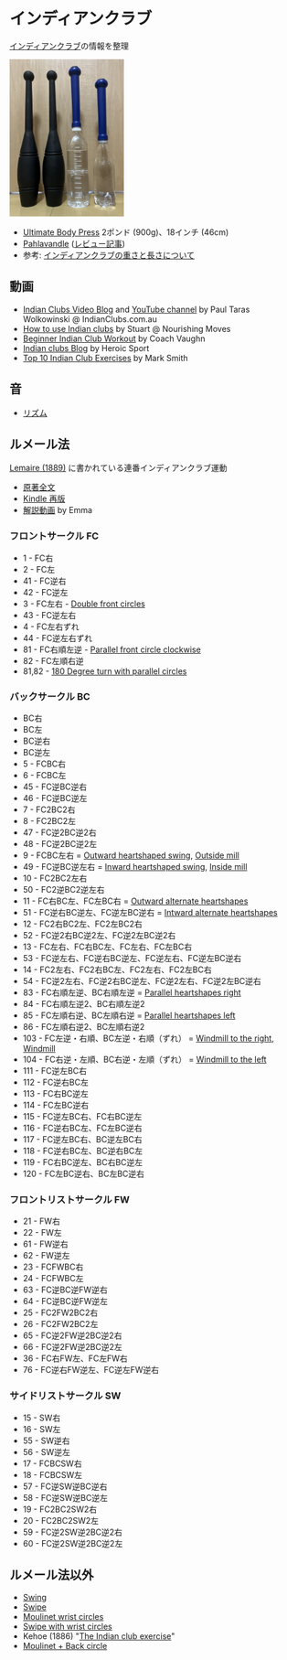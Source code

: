 # インディアンクラブ

[インディアンクラブ](https://en.wikipedia.org/wiki/Indian_club)の情報を整理

<img src="indian.jpg" width="200">

- [Ultimate Body Press](https://www.amazon.co.jp/dp/B007AQ4G70) 2ポンド (900g)、18インチ (46cm)
- [Pahlavandle](https://heroicsport.com/product/pahlavandle-heavy-handles-pack/) ([レビュー記事](https://www.indianclubs.com.au/indian-clubs/indian-clubs-tutorials/pahlavandle-review/))
- 参考: [インディアンクラブの重さと長さについて](https://www.indianclubs.com.au/indian-clubs/indian-clubs-tutorials/001-which-size-indian-clubs-should-i-buy-first/)

## 動画
- [Indian Clubs Video Blog](https://www.indianclubs.com.au/indian-clubs/indian-clubs-video-blog/) and [YouTube channel](https://www.youtube.com/c/PaulTarasWolkowinski) by Paul Taras Wolkowinski @ IndianClubs.com.au
- [How to use Indian clubs](https://www.nourishingmoves.com/nourishing-moves/2018/2/5/indian-clubs-how-to-use-them) by Stuart @ Nourishing Moves
- [Beginner Indian Club Workout](https://youtu.be/w2c2KNs4npk) by Coach Vaughn
- [Indian clubs Blog](https://heroicsport.com/indian-clubs-blog/) by Heroic Sport
- [Top 10 Indian Club Exercises](https://www.onnit.com/academy/top-10-indian-club-exercises/) by Mark Smith

## 音
- [リズム](https://paultaraswolkowinski.hearnow.com/)

## ルメール法

[Lemaire (1889)](https://openlibrary.org/books/OL7206217M/Indian_clubs_and_how_to_use_them) に書かれている連番インディアンクラブ運動

- [原著全文](https://archive.org/details/indianclubshowto00lemaiala/)
- [Kindle 再版](https://www.amazon.co.jp/dp/B01NBP5UXR)
- [解説動画](https://youtube.com/playlist?list=PL5jvmrhm1ZVZJXR7kfl760dicnM4WyQqF) by Emma

### フロントサークル FC
- 1 - FC右
- 2 - FC左
- 41 - FC逆右
- 42 - FC逆左
- 3 - FC左右 - [Double front circles](https://youtu.be/YAL9kA7cseo)
- 43 - FC逆左右
- 4 - FC左右ずれ
- 44 - FC逆左右ずれ
- 81 - FC右順左逆 - [Parallel front circle clockwise](https://youtu.be/wWevVh9cqKk)
- 82 - FC左順右逆
- 81,82 - [180 Degree turn with parallel circles](https://youtu.be/_sMlLBhFW8Y)

### バックサークル BC
- BC右
- BC左
- BC逆右
- BC逆左
- 5 - FCBC右
- 6 - FCBC左
- 45 - FC逆BC逆右
- 46 - FC逆BC逆左
- 7 - FC2BC2右
- 8 - FC2BC2左
- 47 - FC逆2BC逆2右
- 48 - FC逆2BC逆2左
- 9 - FCBC左右 = [Outward heartshaped swing](https://youtu.be/d42WerJ6fRU), [Outside mill](https://youtu.be/lAbIuSjj-dY)
- 49 - FC逆BC逆左右 = [Inward heartshaped swing](https://youtu.be/ZczMbzW1Uh0), [Inside mill](https://youtu.be/lAbIuSjj-dY)
- 10 - FC2BC2左右
- 50 - FC2逆BC2逆左右
- 11 - FC右BC左、FC左BC右 = [Outward alternate heartshapes](https://youtu.be/z9aZu76uRE4)
- 51 - FC逆右BC逆左、FC逆左BC逆右 = [Intward alternate heartshapes](https://youtu.be/ssce2C4Ikuo)
- 12 - FC2右BC2左、FC2左BC2右
- 52 - FC逆2右BC逆2左、FC逆2左BC逆2右
- 13 - FC左右、FC右BC左、FC左右、FC左BC右
- 53 - FC逆左右、FC逆右BC逆左、FC逆左右、FC逆左BC逆右
- 14 - FC2左右、FC2右BC左、FC2左右、FC2左BC右
- 54 - FC逆2左右、FC逆2右BC逆左、FC逆2左右、FC逆2左BC逆右
- 83 - FC右順左逆、BC右順左逆 = [Parallel heartshapes right](https://youtu.be/jPAydnM6SAg)
- 84 - FC右順左逆2、BC右順左逆2
- 85 - FC左順右逆、BC左順右逆 = [Parallel heartshapes left](https://youtu.be/L6kUZr5OFEs)
- 86 - FC左順右逆2、BC左順右逆2
- 103 - FC左逆・右順、BC左逆・右順（ずれ） = [Windmill to the right](https://youtu.be/XOYuWx-EA0U), [Windmill](https://youtu.be/L5SMo5H1Fmo)
- 104 - FC右逆・左順、BC右逆・左順（ずれ） = [Windmill to the left](https://youtu.be/Sbg8zpSX440)
- 111 - FC逆左BC右
- 112 - FC逆右BC左
- 113 - FC右BC逆左
- 114 - FC左BC逆右
- 115 - FC逆左BC右、FC右BC逆左
- 116 - FC逆右BC左、FC左BC逆右
- 117 - FC逆左BC右、BC逆左BC右
- 118 - FC逆右BC左、BC逆右BC左
- 119 - FC右BC逆左、BC右BC逆左
- 120 - FC左BC逆右、BC左BC逆右

### フロントリストサークル FW
- 21 - FW右
- 22 - FW左
- 61 - FW逆右
- 62 - FW逆左
- 23 - FCFWBC右
- 24 - FCFWBC左
- 63 - FC逆BC逆FW逆右
- 64 - FC逆BC逆FW逆左
- 25 - FC2FW2BC2右
- 26 - FC2FW2BC2左
- 65 - FC逆2FW逆2BC逆2右
- 66 - FC逆2FW逆2BC逆2左
- 36 - FC右FW左、FC左FW右
- 76 - FC逆右FW逆左、FC逆左FW逆右

### サイドリストサークル SW
- 15 - SW右
- 16 - SW左
- 55 - SW逆右
- 56 - SW逆左
- 17 - FCBCSW右
- 18 - FCBCSW左
- 57 - FC逆SW逆BC逆右
- 58 - FC逆SW逆BC逆左
- 19 - FC2BC2SW2右
- 20 - FC2BC2SW2左
- 59 - FC逆2SW逆2BC逆2右
- 60 - FC逆2SW逆2BC逆2左

## ルメール法以外
- [Swing](https://youtu.be/SIsim9RLp1g)
- [Swipe](https://youtu.be/jxPOHolgDJ8)
- [Moulinet wrist circles](https://youtu.be/CJe9cJMhIvs)
- [Swipe with wrist circles](https://youtu.be/qHwU6Ebu51I)
- Kehoe (1886) "[The Indian club exercise](https://openlibrary.org/books/OL17998405M/The_Indian_club_exercise)"
- [Moulinet + Back circle](https://youtu.be/-93Ul85Hoq4)
